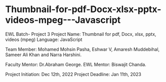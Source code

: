 # Thumbnail-for-pdf-Docx-xlsx-pptx-videos-mpeg---Javascript
EWL Batch- Project 3 
Project Name: Thumbnail for pdf, Docx, xlsx, pptx, videos (mpeg)
Language: JavaScript

Team Member: Mohamed Mohsin Pasha, Eshwar V, Amaresh Muddebihal, Sameer Ali Khan and Narra Harshini.

Faculty Mentor: Dr.Abraham George.
EWL Mentor: Biswajit Chanda.

Project Initiation: Dec 12th, 2022
Project Deadline: Jan 11th, 2023
